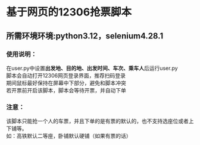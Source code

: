 # 基于网页的12306抢票脚本
## 所需环境环境:python3.12，selenium4.28.1
### 使用说明：
在user.py中设置**出发地、目的地、出发时间、车次、乘车人**后运行user.py  
脚本会自动打开12306网页登录界面，推荐扫码登录  
期间鼠标最好保持在屏幕中下部分，避免和脚本冲突  
若开票前开启该脚本，脚本会等待开票，并自动下单
### 注意： 
该脚本只能抢一个人的车票，并且下单的是有票的默认的，也不支持选座位或者上下铺等。  
如：高铁默认二等座，卧铺默认硬铺（如果有票的话）
